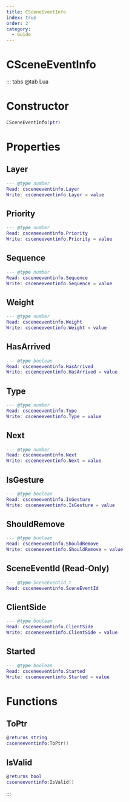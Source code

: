 ```yaml
---
title: CSceneEventInfo
index: true
order: 2
category:
  - Guide
---
```


# CSceneEventInfo

::: tabs
@tab Lua
# Constructor
```lua
CSceneEventInfo(ptr)
```
# Properties
## Layer 
```lua
--- @type number
Read: csceneeventinfo.Layer
Write: csceneeventinfo.Layer = value
```
## Priority 
```lua
--- @type number
Read: csceneeventinfo.Priority
Write: csceneeventinfo.Priority = value
```
## Sequence 
```lua
--- @type number
Read: csceneeventinfo.Sequence
Write: csceneeventinfo.Sequence = value
```
## Weight 
```lua
--- @type number
Read: csceneeventinfo.Weight
Write: csceneeventinfo.Weight = value
```
## HasArrived 
```lua
--- @type boolean
Read: csceneeventinfo.HasArrived
Write: csceneeventinfo.HasArrived = value
```
## Type 
```lua
--- @type number
Read: csceneeventinfo.Type
Write: csceneeventinfo.Type = value
```
## Next 
```lua
--- @type number
Read: csceneeventinfo.Next
Write: csceneeventinfo.Next = value
```
## IsGesture 
```lua
--- @type boolean
Read: csceneeventinfo.IsGesture
Write: csceneeventinfo.IsGesture = value
```
## ShouldRemove 
```lua
--- @type boolean
Read: csceneeventinfo.ShouldRemove
Write: csceneeventinfo.ShouldRemove = value
```
## SceneEventId (Read-Only)
```lua
--- @type SceneEventId_t
Read: csceneeventinfo.SceneEventId
```
## ClientSide 
```lua
--- @type boolean
Read: csceneeventinfo.ClientSide
Write: csceneeventinfo.ClientSide = value
```
## Started 
```lua
--- @type boolean
Read: csceneeventinfo.Started
Write: csceneeventinfo.Started = value
```
# Functions
## ToPtr
```lua
@returns string
csceneeventinfo:ToPtr()
```
## IsValid
```lua
@returns bool
csceneeventinfo:IsValid()
```

:::